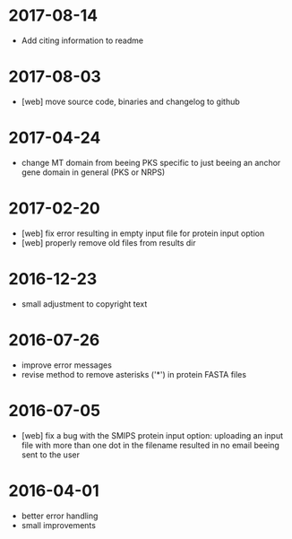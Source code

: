 # 2017-08-14 #
* Add citing information to readme

# 2017-08-03 #
* [web] move source code, binaries and changelog to github

# 2017-04-24 #
* change MT domain from beeing PKS specific to just beeing an anchor gene domain in general (PKS or NRPS)

# 2017-02-20 #
* [web] fix error resulting in empty input file for protein input option
* [web] properly remove old files from results dir

# 2016-12-23 #
* small adjustment to copyright text

# 2016-07-26 #
* improve error messages
* revise method to remove asterisks ('*') in protein FASTA files

# 2016-07-05 #
* [web] fix a bug with the SMIPS protein input option: uploading an input file with more than one dot in the filename resulted in no email beeing sent to the user

# 2016-04-01 #
* better error handling
* small improvements

